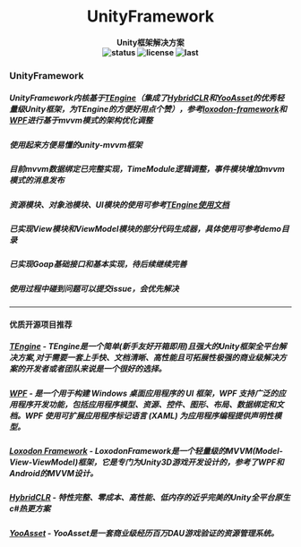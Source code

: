 <h1 align="center"><strong>UnityFramework<strong></h1>

<p align="center">
  <strong>Unity框架解决方案<strong>
    <br>
  <a style="text-decoration:none">
    <img src="https://img.shields.io/badge/Unity%20Ver-2022.3.57-blue.svg?style=flat-square" alt="status" />
  </a>   <a style="text-decoration:none">
    <img src="https://img.shields.io/github/license/Neverland-XFX/Unity-Framework" alt="license" />
  </a>   <a style="text-decoration:none">
    <img src="https://img.shields.io/github/last-commit/Neverland-XFX/Unity-Framework" alt="last" />
  </a>


### UnityFramework

##### UnityFramework内核基于<a href="https://github.com/Alex-Rachel/TEngine"><strong>TEngine</strong></a>（集成了<a href="https://github.com/focus-creative-games/hybridclr"><strong>HybridCLR</strong></a>和<a href="https://github.com/tuyoogame/YooAsset"><strong>YooAsset</strong></a>的优秀轻量级Unity框架，为TEngine的方便好用点个赞），参考[loxodon-framework](https://github.com/vovgou/loxodon-framework)和[WPF](https://github.com/dotnet/wpf)进行基于mvvm模式的架构优化调整

##### 使用起来方便易懂的unity-mvvm框架

##### 目前mvvm数据绑定已完整实现，TimeModule逻辑调整，事件模块增加mvvm模式的消息发布

##### 资源模块、对象池模块、UI模块的使用可参考<a href="https://github.com/Alex-Rachel/TEngine/blob/main/Books/99-%E5%90%84%E5%B9%B3%E5%8F%B0%E8%BF%90%E8%A1%8CRunAble.md"><strong>TEngine使用文档</strong></a>

##### 已实现View模块和ViewModel模块的部分代码生成器，具体使用可参考demo目录

##### 已实现Goap基础接口和基本实现，待后续继续完善

##### 使用过程中碰到问题可以提交issue，会优先解决

---

#### 优质开源项目推荐

##### <strong><a href="https://github.com/Alex-Rachel/TEngine"><strong>TEngine</strong></a> - TEngine是一个简单(新手友好开箱即用)且强大的Unity框架全平台解决方案,对于需要一套上手快、文档清晰、高性能且可拓展性极强的商业级解决方案的开发者或者团队来说是一个很好的选择。</strong>

##### <a href="https://github.com/dotnet/wpf"><strong>WPF</strong></a> - 是一个用于构建 Windows 桌面应用程序的 UI 框架，WPF 支持广泛的应用程序开发功能，包括应用程序模型、资源、控件、图形、布局、数据绑定和文档。WPF 使用可扩展应用程序标记语言 (XAML) 为应用程序编程提供声明性模型。

##### <strong><a href="https://github.com/vovgou/loxodon-framework"><strong>Loxodon Framework</strong></a></strong> - LoxodonFramework是一个轻量级的MVVM(Model-View-ViewModel)框架，它是专门为Unity3D游戏开发设计的，参考了WPF和Android的MVVM设计。

##### <a href="https://github.com/focus-creative-games/hybridclr"><strong>HybridCLR</strong></a> - 特性完整、零成本、高性能、低内存的近乎完美的Unity全平台原生c#热更方案

##### <a href="https://github.com/tuyoogame/YooAsset"><strong>YooAsset</strong></a> - YooAsset是一套商业级经历百万DAU游戏验证的资源管理系统。

